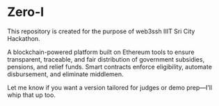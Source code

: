 # Zero-I
This repository is created for the purpose of web3ssh IIIT Sri City Hackathon.

A blockchain-powered platform built on Ethereum tools to ensure transparent, traceable, and fair distribution of government subsidies, pensions, and relief funds. Smart contracts enforce eligibility, automate disbursement, and eliminate middlemen.

Let me know if you want a version tailored for judges or demo prep—I’ll whip that up too.
